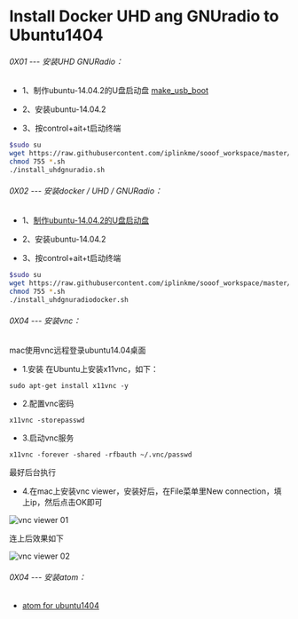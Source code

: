 # Install Docker UHD ang GNUradio to Ubuntu1404


###### 0X01 --- 安装UHD GNURadio：


* 1、制作ubuntu-14.04.2的U盘启动盘 [make_usb_boot](<../../other/linux_development/Tools/USB/make_usb_boot.md>)

* 2、安装ubuntu-14.04.2

* 3、按control+ait+t启动终端

```bash
$sudo su
wget https://raw.githubusercontent.com/iplinkme/sooof_workspace/master/WorkSH/Ubuntu1404/install_uhdgnuradio_1404.sh
chmod 755 *.sh
./install_uhdgnuradio.sh

```

###### 0X02 --- 安装docker / UHD / GNURadio：

* 1、[制作ubuntu-14.04.2的U盘启动盘](<../../other/linux_development/Tools/USB/make_usb_boot.md>)

* 2、安装ubuntu-14.04.2

* 3、按control+ait+t启动终端

```bash
$sudo su
wget https://raw.githubusercontent.com/iplinkme/sooof_workspace/master/WorkSH/Ubuntu1404/install_uhdgnuradiodocker_1404.sh
chmod 755 *.sh
./install_uhdgnuradiodocker.sh
```

###### 0X04 --- 安装vnc：

mac使用vnc远程登录ubuntu14.04桌面

* 1.安装
在Ubuntu上安装x11vnc，如下：

```
sudo apt-get install x11vnc -y
```

* 2.配置vnc密码

```
x11vnc -storepasswd
```

* 3.启动vnc服务

```
x11vnc -forever -shared -rfbauth ~/.vnc/passwd
```

最好后台执行

* 4.在mac上安装vnc viewer，安装好后，在File菜单里New connection，填上ip，然后点击OK即可

![vnc viewer 01](https://s3.amazonaws.com/rfagora/image/tools/VNC/VncViewer0001.png)


连上后效果如下

![vnc viewer 02](https://s3.amazonaws.com/rfagora/image/tools/VNC/VncViewer0002.png)

###### 0X04 --- 安装atom：

* [atom for ubuntu1404](https://s3.amazonaws.com/rfagora/image/SDR/InstallUHDGNUradiotoUbuntu1404/U1404S/atom-amd64_u1404.deb)
